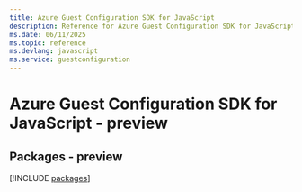 ```yaml
---
title: Azure Guest Configuration SDK for JavaScript
description: Reference for Azure Guest Configuration SDK for JavaScript
ms.date: 06/11/2025
ms.topic: reference
ms.devlang: javascript
ms.service: guestconfiguration
---
```

# Azure Guest Configuration SDK for JavaScript - preview
## Packages - preview
[!INCLUDE [packages](guest-configuration-index.md)]
